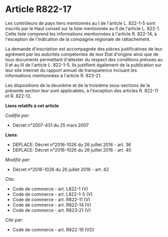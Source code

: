 # Article R822-17

Les contrôleurs de pays tiers mentionnés au I de l'article L. 822-1-5 sont inscrits par le Haut conseil sur la liste
mentionnée au II de l'article L. 822-1. Cette liste comprend les informations mentionnées à l'article R. 822-14, à
l'exception de l'indication de la compagnie régionale de rattachement. 

La demande d'inscription est accompagnée des pièces justificatives de leur agrément par les autorités compétentes de leur
Etat d'origine ainsi que de tous documents permettant d'attester du respect des conditions prévues au II et au III de
l'article L. 822-1-5. Ils justifient également de la publication sur leur site internet du rapport annuel de transparence
incluant les informations mentionnées à l'article R. 823-21. 

Les dispositions de la deuxième et de la troisième sous-sections de la présente section leur sont applicables, à l'exception
des articles R. 822-11 et R. 822-12.

**Liens relatifs à cet article**

_Codifié par_:

  - Décret n°2007-431 du 25 mars 2007

**Liens**:

  - DEPLACE: Décret n°2016-1026 du 26 juillet 2016 - art. 36
  - DEPLACE: Décret n°2016-1026 du 26 juillet 2016 - art. 40

_Modifié par_:

  - Décret n°2016-1026 du 26 juillet 2016 - art. 42

_Cite_:

  - Code de commerce - art. L822-1 (V)
  - Code de commerce - art. L822-1-5 (V)
  - Code de commerce - art. R822-11 (V)
  - Code de commerce - art. R822-14 (V)
  - Code de commerce - art. R823-21 (V)

_Cité par_:

  - Code de commerce - art. R822-19 (VD)
